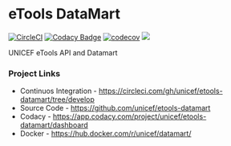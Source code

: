 eTools DataMart
===============

[![CircleCI](https://circleci.com/gh/unicef/etools-datamart/tree/develop.svg?style=svg&circle-token=)](https://circleci.com/gh/unicef/etools-datamart/tree/develop)
[![Codacy Badge](https://api.codacy.com/project/badge/Grade/819135a936894e678066e895604fd24f)](https://www.codacy.com/app/UNICEF/etools-datamart?utm_source=github.com&amp;utm_medium=referral&amp;utm_content=unicef/etools-datamart&amp;utm_campaign=Badge_Grade)
[![codecov](https://codecov.io/gh/unicef/etools-datamart/branch/develop/graph/badge.svg)](https://codecov.io/gh/unicef/etools-datamart)
[![](https://images.microbadger.com/badges/version/unicef/datamart.svg)](https://hub.docker.com/r/unicef/datamart/)

UNICEF eTools API and Datamart



### Project Links

 - Continuos Integration - https://circleci.com/gh/unicef/etools-datamart/tree/develop
 - Source Code - https://github.com/unicef/etools-datamart
 - Codacy - https://app.codacy.com/project/unicef/etools-datamart/dashboard
 - Docker - https://hub.docker.com/r/unicef/datamart/
 
